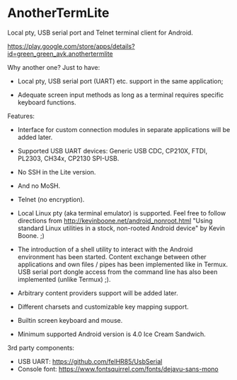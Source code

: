 # AnotherTermLite
Local pty, USB serial port and Telnet terminal client for Android.

https://play.google.com/store/apps/details?id=green_green_avk.anothertermlite



Why another one? Just to have:

* Local pty, USB serial port (UART) etc. support in the same application;

* Adequate screen input methods as long as a terminal requires specific keyboard functions.


Features:

* Interface for custom connection modules in separate applications will be added later.

* Supported USB UART devices: Generic USB CDC, CP210X, FTDI, PL2303, CH34x, CP2130 SPI-USB.

* No SSH in the Lite version.

* And no MoSH.

* Telnet (no encryption).

* Local Linux pty (aka terminal emulator) is supported. Feel free to follow directions from
http://kevinboone.net/android_nonroot.html
"Using standard Linux utilities in a stock, non-rooted Android device"
by Kevin Boone. ;)

* The introduction of a shell utility to interact with the Android environment has been started. Content exchange between other applications and own files / pipes has been implemented like in Termux. USB serial port dongle access from the command line has also been implemented (unlike Termux) ;).

* Arbitrary content providers support will be added later.

* Different charsets and customizable key mapping support.

* Builtin screen keyboard and mouse.

* Minimum supported Android version is 4.0 Ice Cream Sandwich.


3rd party components:

* USB UART: https://github.com/felHR85/UsbSerial
* Console font: https://www.fontsquirrel.com/fonts/dejavu-sans-mono
